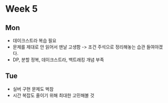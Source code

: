 # Week 5
## Mon
- 데이크스트라 복습 필요
- 문제를 제대로 안 읽어서 맨날 고생함 
  -> 조건 주석으로 정리해놓는 습관 들여야겠다.
- DP, 분할 정복, 데이크스트라, 백트래킹 개념 부족

## Tue
- 실버 구현 문제도 벅참
- 시간 복잡도 줄이기 위해 최대한 고민해볼 것